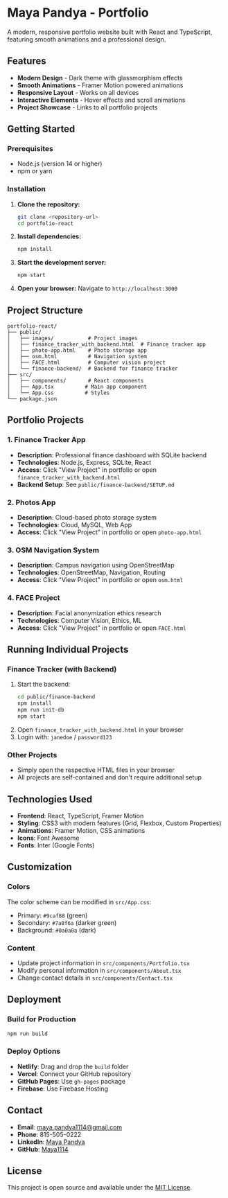 # Maya Pandya - Portfolio

A modern, responsive portfolio website built with React and TypeScript, featuring smooth animations and a professional design.

## Features

- **Modern Design** - Dark theme with glassmorphism effects
- **Smooth Animations** - Framer Motion powered animations
- **Responsive Layout** - Works on all devices
- **Interactive Elements** - Hover effects and scroll animations
- **Project Showcase** - Links to all portfolio projects

## Getting Started

### Prerequisites

- Node.js (version 14 or higher)
- npm or yarn

### Installation

1. **Clone the repository:**
   ```bash
   git clone <repository-url>
   cd portfolio-react
   ```

2. **Install dependencies:**
   ```bash
   npm install
   ```

3. **Start the development server:**
   ```bash
   npm start
   ```

4. **Open your browser:**
   Navigate to `http://localhost:3000`

## Project Structure

```
portfolio-react/
├── public/
│   ├── images/           # Project images
│   ├── finance_tracker_with_backend.html  # Finance tracker app
│   ├── photo-app.html    # Photo storage app
│   ├── osm.html          # Navigation system
│   ├── FACE.html         # Computer vision project
│   └── finance-backend/  # Backend for finance tracker
├── src/
│   ├── components/       # React components
│   ├── App.tsx          # Main app component
│   └── App.css          # Styles
└── package.json
```

## Portfolio Projects

### 1. Finance Tracker App
- **Description**: Professional finance dashboard with SQLite backend
- **Technologies**: Node.js, Express, SQLite, React
- **Access**: Click "View Project" in portfolio or open `finance_tracker_with_backend.html`
- **Backend Setup**: See `public/finance-backend/SETUP.md`

### 2. Photos App
- **Description**: Cloud-based photo storage system
- **Technologies**: Cloud, MySQL, Web App
- **Access**: Click "View Project" in portfolio or open `photo-app.html`

### 3. OSM Navigation System
- **Description**: Campus navigation using OpenStreetMap
- **Technologies**: OpenStreetMap, Navigation, Routing
- **Access**: Click "View Project" in portfolio or open `osm.html`

### 4. FACE Project
- **Description**: Facial anonymization ethics research
- **Technologies**: Computer Vision, Ethics, ML
- **Access**: Click "View Project" in portfolio or open `FACE.html`

## Running Individual Projects

### Finance Tracker (with Backend)
1. Start the backend:
   ```bash
   cd public/finance-backend
   npm install
   npm run init-db
   npm start
   ```
2. Open `finance_tracker_with_backend.html` in your browser
3. Login with: `janedoe` / `password123`

### Other Projects
- Simply open the respective HTML files in your browser
- All projects are self-contained and don't require additional setup

## Technologies Used

- **Frontend**: React, TypeScript, Framer Motion
- **Styling**: CSS3 with modern features (Grid, Flexbox, Custom Properties)
- **Animations**: Framer Motion, CSS animations
- **Icons**: Font Awesome
- **Fonts**: Inter (Google Fonts)

## Customization

### Colors
The color scheme can be modified in `src/App.css`:
- Primary: `#9caf88` (green)
- Secondary: `#7a8f6a` (darker green)
- Background: `#0a0a0a` (dark)

### Content
- Update project information in `src/components/Portfolio.tsx`
- Modify personal information in `src/components/About.tsx`
- Change contact details in `src/components/Contact.tsx`

## Deployment

### Build for Production
```bash
npm run build
```

### Deploy Options
- **Netlify**: Drag and drop the `build` folder
- **Vercel**: Connect your GitHub repository
- **GitHub Pages**: Use `gh-pages` package
- **Firebase**: Use Firebase Hosting

## Contact

- **Email**: maya.pandya1114@gmail.com
- **Phone**: 815-505-0222
- **LinkedIn**: [Maya Pandya](https://www.linkedin.com/in/maya-pandya)
- **GitHub**: [Maya1114](https://github.com/Maya1114)

## License

This project is open source and available under the [MIT License](LICENSE).
